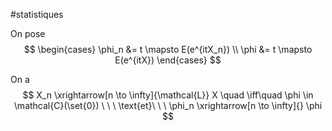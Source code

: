 #statistiques 

On pose $$
\begin{cases}
\phi_n &= t \mapsto E(e^{itX_n}) \\
\phi &= t \mapsto E(e^{itX})
\end{cases}
$$

On a 
$$
X_n \xrightarrow[n \to \infty]{\mathcal{L}} X \quad \iff\quad \phi \in \mathcal{C}(\set{0}) \ \ \ \text{et}\ \ \ \phi_n \xrightarrow[n \to \infty]{} \phi
$$


